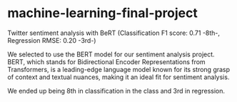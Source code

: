 # machine-learning-final-project
Twitter sentiment analysis with BeRT (Classification F1 score: 0.71 -8th-, Regression RMSE: 0.20 -3rd-)

We selected to use the BERT model for our sentiment analysis project. BERT, which stands for Bidirectional
Encoder Representations from Transformers, is a leading-edge language model known for its strong grasp of
context and textual nuances, making it an ideal fit for sentiment analysis.

We ended up being 8th in classification in the class and 3rd in regression.
